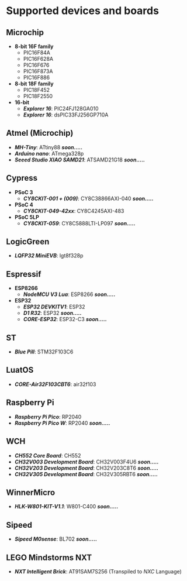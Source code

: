# Supported devices and boards

## Microchip
- **8-bit 16F family**
    - PIC16F84A
    - PIC16F628A
    - PIC16F676
    - PIC16F873A
    - PIC16F886
- **8-bit 18F family**
    - PIC18F452
    - PIC18F2550
- **16-bit**
    - **_Explorer 16_**: PIC24FJ128GA010
    - **_Explorer 16_**: dsPIC33FJ256GP710A

## Atmel (Microchip)
- **_MH-Tiny_**: ATtiny88 **_soon....._** 
- **_Arduino nano_**: ATmega328p
- **_Seeed Studio XIAO SAMD21_**: ATSAMD21G18 **_soon....._**

## Cypress
- **PSoC 3**
    - **_CY8CKIT-001 + (009)_**: CY8C38866AXI-040 **_soon....._**
- **PSoC 4**
  - **_CY8CKIT-049-42xx_**: CY8C4245AXI-483
- **PSoC 5LP**
    - **_CY8CKIT-059_**: CY8C5888LTI-LP097 **_soon....._**

## LogicGreen 
- **_LQFP32 MiniEVB_**: lgt8f328p

## Espressif
- **ESP8266**
    - **_NodeMCU V3 Lua_**: ESP8266 **_soon....._**
- **ESP32**
    - **_ESP32 DEVKITV1_**: ESP32
    - **_D1 R32_**: ESP32 **_soon....._**
    - **_CORE-ESP32_**: ESP32-C3 **_soon....._**

## ST
- **_Blue Pill_**: STM32F103C6

## LuatOS
- **_CORE-Air32F103CBT6_**: air32f103

## Raspberry Pi
- **_Raspberry Pi Pico_**: RP2040 
- **_Raspberry Pi Pico W_**: RP2040 **_soon....._**

## WCH
- **_CH552 Core Board_**: CH552 
- **_CH32V003 Development Board_**: CH32V003F4U6 **_soon....._**
- **_CH32V203 Development Board_**: CH32V203C8T6 **_soon....._** 
- **_CH32V305 Development Board_**: CH32V305RBT6 **_soon....._** 

## WinnerMicro
- **_HLK-W801-KIT-V1.1_**: W801-C400 **_soon....._**

## Sipeed
- **_Sipeed M0sense_**: BL702 **_soon....._**

## LEGO Mindstorms NXT
- **_NXT Intelligent Brick_**: AT91SAM7S256 (Transpiled to _NXC_ Language)